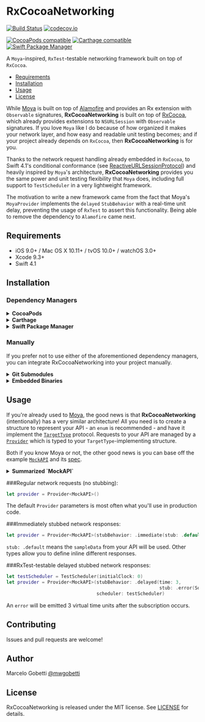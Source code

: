 # RxCocoaNetworking


[![Build Status](https://travis-ci.org/gobetti/RxCocoaNetworking.svg)](https://travis-ci.org/gobetti/RxCocoaNetworking) [![codecov.io](http://codecov.io/github/gobetti/RxCocoaNetworking/coverage.svg?branch=master)](http://codecov.io/github/gobetti/RxCocoaNetworking?branch=master)

[![CocoaPods compatible](https://img.shields.io/cocoapods/v/RxCocoaNetworking.svg)](https://cocoapods.org/pods/RxCocoaNetworking)
[![Carthage compatible](https://img.shields.io/badge/Carthage-compatible-4BC51D.svg?style=flat)](https://github.com/Carthage/Carthage)
[![Swift Package Manager](https://img.shields.io/badge/Swift%20Package%20Manager-compatible-brightgreen.svg)](https://github.com/apple/swift-package-manager)

A `Moya`-inspired, `RxTest`-testable networking framework built on top of `RxCocoa`.

- [Requirements](#requirements)
- [Installation](#installation)
- [Usage](#usage)
- [License](#license)

While [Moya](https://github.com/Moya/Moya) is built on top of [Alamofire](https://github.com/Alamofire/Alamofire) and provides an Rx extension with `Observable` signatures, **RxCocoaNetworking** is built on top of [RxCocoa](https://github.com/ReactiveX/RxSwift), which already provides extensions to `NSURLSession` with `Observable` signatures. If you love `Moya` like I do because of how organized it makes your network layer, and how easy and readable unit testing becomes; and if your project already depends on `RxCocoa`, then **RxCocoaNetworking** is for you.

Thanks to the network request handling already embedded in `RxCocoa`, to Swift 4.1's conditional conformance (see [ReactiveURLSessionProtocol](https://github.com/gobetti/RxCocoaNetworking/blob/master/Sources/Core/ReactiveURLSessionProtocol.swift)) and heavily inspired by `Moya`'s architecture, **RxCocoaNetworking** provides you the same power and unit testing flexibility that `Moya` does, including full support to `TestScheduler` in a very lightweight framework.

The motivation to write a new framework came from the fact that Moya's `MoyaProvider` implements the `delayed` `StubBehavior` with a real-time unit delay, preventing the usage of `RxTest` to assert this functionality. Being able to remove the dependency to `Alamofire` came next.

## Requirements

- iOS 9.0+ / Mac OS X 10.11+ / tvOS 10.0+ / watchOS 3.0+
- Xcode 9.3+
- Swift 4.1

## Installation

### Dependency Managers
<details>
  <summary><strong>CocoaPods</strong></summary>

[CocoaPods](http://cocoapods.org) is a dependency manager for Cocoa projects. You can install it with the following command:

```bash
$ gem install cocoapods
```

To integrate RxCocoaNetworking into your Xcode project using CocoaPods, specify it in your `Podfile`:

```ruby
source 'https://github.com/CocoaPods/Specs.git'
platform :ios, '9.0'
use_frameworks!

pod 'RxCocoaNetworking', '~> 0.1.0'
```

Then, run the following command:

```bash
$ pod install
```

</details>

<details>
  <summary><strong>Carthage</strong></summary>

[Carthage](https://github.com/Carthage/Carthage) is a decentralized dependency manager that automates the process of adding frameworks to your Cocoa application.

You can install Carthage with [Homebrew](http://brew.sh/) using the following command:

```bash
$ brew update
$ brew install carthage
```

To integrate RxCocoaNetworking into your Xcode project using Carthage, specify it in your `Cartfile`:

```ogdl
github "gobetti/RxCocoaNetworking" ~> 0.1.0
```

</details>

<details>
  <summary><strong>Swift Package Manager</strong></summary>

To use RxCocoaNetworking as a [Swift Package Manager](https://swift.org/package-manager/) package just add the following in your Package.swift file.

```swift
// swift-tools-version:4.1
import PackageDescription

let package = Package(
    name: "HelloRxCocoaNetworking",
    dependencies: [
        .package(url: "https://github.com/gobetti/RxCocoaNetworking.git", .upToNextMajor(from: "0.1.0"))
    ],
    targets: [
        .target(name: "HelloRxCocoaNetworking", dependencies: ["RxCocoaNetworking"])
    ]
)
```
</details>

### Manually

If you prefer not to use either of the aforementioned dependency managers, you can integrate RxCocoaNetworking into your project manually.

<details>
  <summary><strong>Git Submodules</strong></summary><p>

- Open up Terminal, `cd` into your top-level project directory, and run the following command "if" your project is not initialized as a git repository:

```bash
$ git init
```

- Add RxCocoaNetworking as a git [submodule](http://git-scm.com/docs/git-submodule) by running the following command:

```bash
$ git submodule add https://github.com/gobetti/RxCocoaNetworking.git
$ git submodule update --init --recursive
```

- Open the new `RxCocoaNetworking` folder, and drag the `RxCocoaNetworking.xcodeproj` into the Project Navigator of your application's Xcode project.

    > It should appear nested underneath your application's blue project icon. Whether it is above or below all the other Xcode groups does not matter.

- Select the `RxCocoaNetworking.xcodeproj` in the Project Navigator and verify the deployment target matches that of your application target.
- Next, select your application project in the Project Navigator (blue project icon) to navigate to the target configuration window and select the application target under the "Targets" heading in the sidebar.
- In the tab bar at the top of that window, open the "General" panel.
- Click on the `+` button under the "Embedded Binaries" section.
- You will see two different `RxCocoaNetworking.xcodeproj` folders each with two different versions of the `RxCocoaNetworking.framework` nested inside a `Products` folder.

    > It does not matter which `Products` folder you choose from.

- Select the `RxCocoaNetworking.framework`.

- And that's it!

> The `RxCocoaNetworking.framework` is automagically added as a target dependency, linked framework and embedded framework in a copy files build phase which is all you need to build on the simulator and a device.

</p></details>

<details>
  <summary><strong>Embedded Binaries</strong></summary><p>

- Download the latest release from https://github.com/gobetti/RxCocoaNetworking/releases
- Next, select your application project in the Project Navigator (blue project icon) to navigate to the target configuration window and select the application target under the "Targets" heading in the sidebar.
- In the tab bar at the top of that window, open the "General" panel.
- Click on the `+` button under the "Embedded Binaries" section.
- Add the downloaded `RxCocoaNetworking.framework`.
- And that's it!

</p></details>

## Usage

If you're already used to [Moya](https://github.com/Moya/Moya), the good news is that **RxCocoaNetworking** (intentionally) has a very similar architecture! All you need is to create a structure to represent your API - an `enum` is recommended - and have it implement the [`TargetType`](https://github.com/gobetti/RxCocoaNetworking/blob/master/Sources/Core/TargetType.swift) protocol. Requests to your API are managed by a [`Provider`](https://github.com/gobetti/RxCocoaNetworking/blob/master/Sources/Core/Provider.swift) which is typed to your `TargetType`-implementing structure.

Both if you know Moya or not, the other good news is you can base off the example [`MockAPI`](https://github.com/gobetti/RxCocoaNetworking/blob/master/Tests/Example/MockAPI.swift) and its [spec](https://github.com/gobetti/RxCocoaNetworking/blob/master/Tests/ExampleSpec.swift).

<details>
  <summary><strong>Summarized `MockAPI`</strong></summary><p>
  
```swift
enum MockAPI {
  // Endpoints as cases:
  case rate(movieID: String, rating: Float)
  case reviews(movieID: String, page: Int)
}

extension MockAPI: TargetType {
  // Your API's base URL is usually what determines an API enum.
  var baseURL: URL { return URL(string: "...")! }
  
  var path: String {
    switch self {
    case .rate(let movieID, _):
      return "/movie/\(movieID)/rating"
    case .reviews(let movieID, _):
      return "/movie/\(movieID)/reviews"
    }
  }
  
  var task: Task {
    // Specify GET/POST/etc., body and query parameters:
    switch self {
    case .rate(_, let rating):
      return Task(method: .post, dictionaryBody: ["value": rating])
    case .reviews(_, let page):
      return Task(parameters: parameters)
    }
  }
  
  var headers: [String : String]? { return nil }
  
  var sampleData: Data {
    ...
  }
}
```
  </p></details>

###Regular network requests (no stubbing):
```swift
let provider = Provider<MockAPI>()
```
The default `Provider` parameters is most often what you'll use in production code.

###Immediately stubbed network responses:
```swift
let provider = Provider<MockAPI>(stubBehavior: .immediate(stub: .default))
```
`stub: .default` means the `sampleData` from your API will be used. Other types allow you to define inline different responses.

###RxTest-testable delayed stubbed network responses:
```swift
let testScheduler = TestScheduler(initialClock: 0)
let provider = Provider<MockAPI>(stubBehavior: .delayed(time: 3,
                                                        stub: .error(SomeError.anError)),
                                 scheduler: testScheduler)
```
An `error` will be emitted 3 virtual time units after the subscription occurs.

## Contributing

Issues and pull requests are welcome!

## Author

Marcelo Gobetti [@mwgobetti](https://twitter.com/mwgobetti)

## License

RxCocoaNetworking is released under the MIT license. See [LICENSE](https://github.com/gobetti/RxCocoaNetworking/blob/master/LICENSE) for details.
